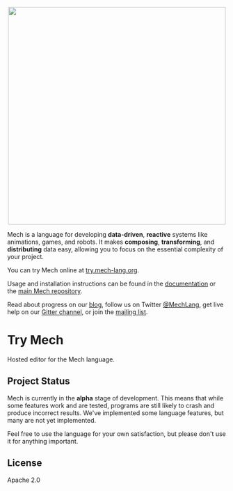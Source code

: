<p align="center">
  <img width="500px" src="http://mech-lang.org/img/logo.png">
</p>

Mech is a language for developing **data-driven**, **reactive** systems like animations, games, and robots. It makes **composing**, **transforming**, and **distributing** data easy, allowing you to focus on the essential complexity of your project. 

You can try Mech online at [try.mech-lang.org](http://try.mech-lang.org).

Usage and installation instructions can be found in the [documentation](http://docs.mech-lang.org) or the [main Mech repository](https://github.com/mech-lang/mech).

Read about progress on our [blog](http://mech-lang.org/blog/), follow us on Twitter [@MechLang](https://twitter.com/MechLang), get live help on our [Gitter channel](https://gitter.im/mech-lang/community), or join the [mailing list](https://groups.google.com/forum/#!forum/mechtalk).

# Try Mech

Hosted editor for the Mech language.

## Project Status

Mech is currently in the **alpha** stage of development. This means that while some features work and are tested, programs are still likely to crash and produce incorrect results. We've implemented some language features, but many are not yet implemented.

Feel free to use the language for your own satisfaction, but please don't use it for anything important.

## License

Apache 2.0